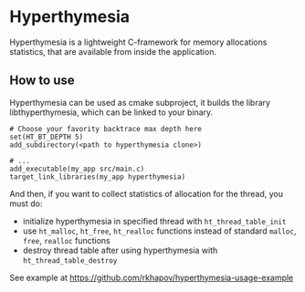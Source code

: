 # Hyperthymesia

Hyperthymesia is a lightweight C-framework for memory allocations statistics,
that are available from inside the application.

## How to use

Hyperthymesia can be used as cmake subproject, it builds the library libthyperthymesia,
which can be linked to your binary.

```
# Choose your favority backtrace max depth here
set(HT_BT_DEPTH 5)
add_subdirectory(<path to hyperthymesia clone>)

# ...
add_executable(my_app src/main.c)
target_link_libraries(my_app hyperthymesia)
```

And then, if you want to collect statistics of allocation for the thread,
you must do:
- initialize hyperthymesia in specified thread with `ht_thread_table_init`
- use `ht_malloc`, `ht_free`, `ht_realloc` functions instead of standard `malloc`, `free`, `realloc` functions
- destroy thread table after using hyperthymesia with `ht_thread_table_destroy`

See example at https://github.com/rkhapov/hyperthymesia-usage-example

